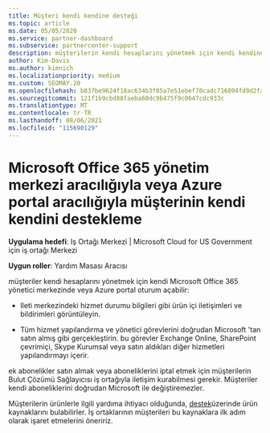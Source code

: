 ```yaml
---
title: Müşteri kendi kendine desteği
ms.topic: article
ms.date: 05/05/2020
ms.service: partner-dashboard
ms.subservice: partnercenter-support
description: müşterilerin kendi hesaplarını yönetmek için kendi kendine destek gerçekleştirebilecekleri ve Bulut Çözümü Sağlayıcısı iş ortağıyla iletişim kurabilmesi gereken zamanı öğrenin.
author: Kim-Davis
ms.author: kimnich
ms.localizationpriority: medium
ms.custom: SEOMAY.20
ms.openlocfilehash: b837be9624f18ac634b3f05a7e51ebef70cadc716894fd9d2fae916da387ab3a
ms.sourcegitcommit: 121f1b9cbd88faeba60dc9b475f9c0647cdc933c
ms.translationtype: MT
ms.contentlocale: tr-TR
ms.lasthandoff: 08/06/2021
ms.locfileid: "115690129"
---
```

# <a name="customer-self-support-through-microsoft-office-365-admin-center-or-through-the-azure-portal"></a>Microsoft Office 365 yönetim merkezi aracılığıyla veya Azure portal aracılığıyla müşterinin kendi kendini destekleme

**Uygulama hedefi**: Iş Ortağı Merkezi | Microsoft Cloud for US Government için iş ortağı Merkezi

**Uygun roller**: Yardım Masası Aracısı

müşteriler kendi hesaplarını yönetmek için kendi Microsoft Office 365 yönetici merkezinde veya Azure portal oturum açabilir:

- Ileti merkezindeki hizmet durumu bilgileri gibi ürün içi iletişimleri ve bildirimleri görüntüleyin.

- Tüm hizmet yapılandırma ve yönetici görevlerini doğrudan Microsoft 'tan satın almış gibi gerçekleştirin. bu görevler Exchange Online, SharePoint çevrimiçi, Skype Kurumsal veya satın aldıkları diğer hizmetleri yapılandırmayı içerir.

ek abonelikler satın almak veya aboneliklerini iptal etmek için müşterilerin Bulut Çözümü Sağlayıcısı iş ortağıyla iletişim kurabilmesi gerekir. Müşteriler kendi aboneliklerini doğrudan Microsoft ile değiştiremezler.

Müşterilerin ürünlerle ilgili yardıma ihtiyacı olduğunda, [destek](https://partnercenter.microsoft.com/partner/support)üzerinde ürün kaynaklarını bulabilirler. İş ortaklarının müşterileri bu kaynaklara ilk adım olarak işaret etmelerini öneririz.

 

 



